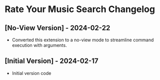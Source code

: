 # Rate Your Music Search Changelog

## [No-View Version] - 2024-02-22
- Converted this extension to a no-view mode to streamline command execution with arguments.

## [Initial Version] - 2024-02-17
- Initial version code